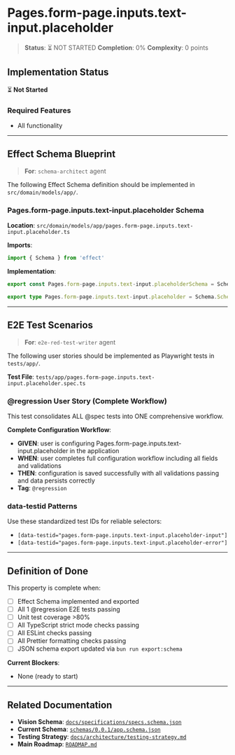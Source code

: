 # Pages.form-page.inputs.text-input.placeholder

> **Status**: ⏳ NOT STARTED
> **Completion**: 0%
> **Complexity**: 0 points

## Implementation Status

⏳ **Not Started**

### Required Features

- All functionality

---

## Effect Schema Blueprint

> **For**: `schema-architect` agent

The following Effect Schema definition should be implemented in `src/domain/models/app/`.

### Pages.form-page.inputs.text-input.placeholder Schema

**Location**: `src/domain/models/app/pages.form-page.inputs.text-input.placeholder.ts`

**Imports**:

```typescript
import { Schema } from 'effect'
```

**Implementation**:

```typescript
export const Pages.form-page.inputs.text-input.placeholderSchema = Schema.String

export type Pages.form-page.inputs.text-input.placeholder = Schema.Schema.Type<typeof Pages.form-page.inputs.text-input.placeholderSchema>
```

---

## E2E Test Scenarios

> **For**: `e2e-red-test-writer` agent

The following user stories should be implemented as Playwright tests in `tests/app/`.

**Test File**: `tests/app/pages.form-page.inputs.text-input.placeholder.spec.ts`

### @regression User Story (Complete Workflow)

This test consolidates ALL @spec tests into ONE comprehensive workflow.

**Complete Configuration Workflow**:

- **GIVEN**: user is configuring Pages.form-page.inputs.text-input.placeholder in the application
- **WHEN**: user completes full configuration workflow including all fields and validations
- **THEN**: configuration is saved successfully with all validations passing and data persists correctly
- **Tag**: `@regression`

### data-testid Patterns

Use these standardized test IDs for reliable selectors:

- `[data-testid="pages.form-page.inputs.text-input.placeholder-input"]`
- `[data-testid="pages.form-page.inputs.text-input.placeholder-error"]`

---

## Definition of Done

This property is complete when:

- [ ] Effect Schema implemented and exported
- [ ] All 1 @regression E2E tests passing
- [ ] Unit test coverage >80%
- [ ] All TypeScript strict mode checks passing
- [ ] All ESLint checks passing
- [ ] All Prettier formatting checks passing
- [ ] JSON schema export updated via `bun run export:schema`

**Current Blockers**:

- None (ready to start)

---

## Related Documentation

- **Vision Schema**: [`docs/specifications/specs.schema.json`](../specs.schema.json)
- **Current Schema**: [`schemas/0.0.1/app.schema.json`](../../schemas/0.0.1/app.schema.json)
- **Testing Strategy**: [`docs/architecture/testing-strategy.md`](../../architecture/testing-strategy.md)
- **Main Roadmap**: [`ROADMAP.md`](../../../ROADMAP.md)
